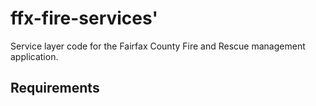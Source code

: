 # ffx-fire-services'
Service layer code for the Fairfax County Fire and Rescue management application.

## Requirements
